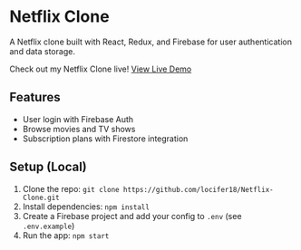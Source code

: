 # Netflix Clone
A Netflix clone built with React, Redux, and Firebase for user authentication and data storage.

Check out my Netflix Clone live! [View Live Demo](https://netflix-clone-a2674.web.app/login)

## Features
- User login with Firebase Auth
- Browse movies and TV shows
- Subscription plans with Firestore integration

## Setup (Local)
1. Clone the repo: `git clone https://github.com/locifer18/Netflix-Clone.git`
2. Install dependencies: `npm install`
3. Create a Firebase project and add your config to `.env` (see `.env.example`)
4. Run the app: `npm start`
